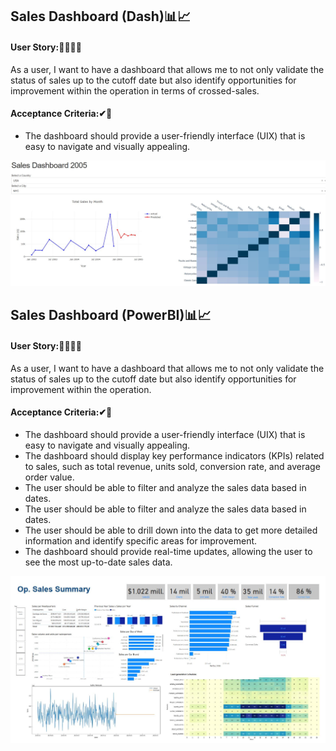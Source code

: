 <div>
  <h2 align = "left" id = "heading" font-weight =  bold>Sales Dashboard (Dash)📊📈</h2>
  <h4 align="Left" id="heading">User Story:🙋‍♀️🙋‍♂️</h4>
</div>
<div> <h8 align="Left" id="heading">As a user, I want to have a dashboard that allows me to not only validate the status of sales up to the cutoff date but also identify opportunities for improvement within the operation in terms of crossed-sales.
</h8> </div>

<div> 
  <h4 align="Left" id="heading" >Acceptance Criteria:✔🔨</h4></p>
</div>

<div><ul class="center-bullets">
  <li>The dashboard should provide a user-friendly interface (UIX) that is easy to navigate and visually appealing.</li>
 
</ul></div>

<div class="image-container">
  <img src="https://github.com/JuanSJimenezO/Dashboards/blob/main/Dash_Sales_Dashboard.JPG" alt="Image description">
</div>



<div>
  <h2 align = "left" id = "heading" font-weight =  bold>Sales Dashboard (PowerBI)📊📈</h2>
  <h4 align="Left" id="heading">User Story:🙋‍♀️🙋‍♂️</h4>
</div>
<div> <h8 align="Left" id="heading">As a user, I want to have a dashboard that allows me to not only validate the status of sales up to the cutoff date but also identify opportunities for improvement within the operation.
</h8> </div>

<div> 
  <h4 align="Left" id="heading" >Acceptance Criteria:✔🔨</h4></p>
</div>

<div><ul class="center-bullets">
  <li>The dashboard should provide a user-friendly interface (UIX) that is easy to navigate and visually appealing.</li>
  <li>The dashboard should display key performance indicators (KPIs) related to sales, such as total revenue, units sold, conversion rate, and average order value.</li>
  <li>The user should be able to filter and analyze the sales data based in dates.</li>
  <li>The user should be able to filter and analyze the sales data based in dates.</li>
  <li>The user should be able to drill down into the data to get more detailed information and identify specific areas for improvement.</li>
  <li>The dashboard should provide real-time updates, allowing the user to see the most up-to-date sales data.</li>
</ul></div>

<div class="image-container">
  <img src="https://github.com/JuanSJimenezO/Dashboards/blob/main/Sales_Report.JPG" alt="Image description">
</div>
